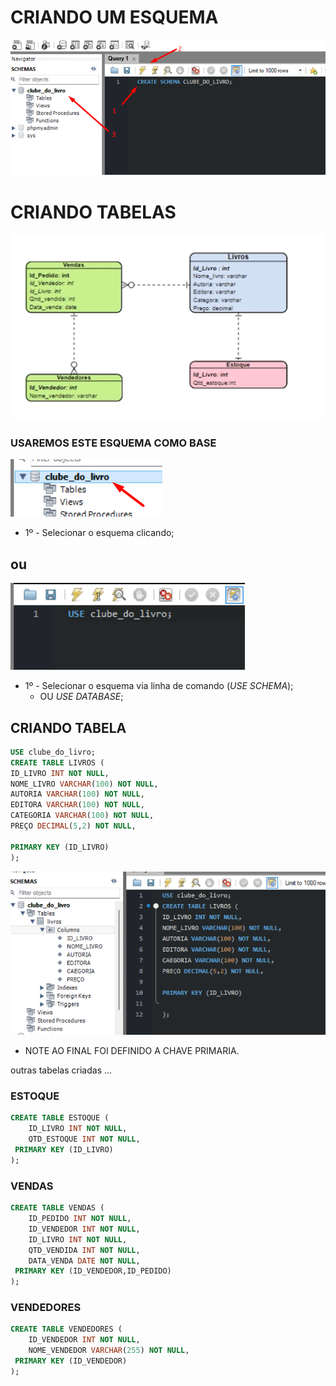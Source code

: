 # CRIANDO UM ESQUEMA

![SCHEMA](../img/CRIANDO%20SCHEMA.png)

# CRIANDO TABELAS

![CLUBE](../img/table_base1.png)
### USAREMOS ESTE ESQUEMA COMO BASE

![selecSchema](../img/select%20schema.png)
- 1º - Selecionar o esquema clicando;
## ou
![selectSchema](../img/select%20schema2.png)
- 1º - Selecionar o esquema via linha de comando (_USE SCHEMA_);
    - OU _USE DATABASE_;


## CRIANDO TABELA

```sql
USE clube_do_livro;
CREATE TABLE LIVROS (
ID_LIVRO INT NOT NULL,
NOME_LIVRO VARCHAR(100) NOT NULL,
AUTORIA VARCHAR(100) NOT NULL,
EDITORA VARCHAR(100) NOT NULL,
CATEGORIA VARCHAR(100) NOT NULL,
PREÇO DECIMAL(5,2) NOT NULL,

PRIMARY KEY (ID_LIVRO)
);
```

![primaryTable](../img/PRIMEIRATABLE.png)

- NOTE AO FINAL FOI DEFINIDO  A CHAVE PRIMARIA.


outras tabelas criadas ...
### ESTOQUE
````sql
CREATE TABLE ESTOQUE (
    ID_LIVRO INT NOT NULL,
    QTD_ESTOQUE INT NOT NULL,
 PRIMARY KEY (ID_LIVRO)
);

````
### VENDAS
````sql
CREATE TABLE VENDAS (
    ID_PEDIDO INT NOT NULL,
    ID_VENDEDOR INT NOT NULL,
    ID_LIVRO INT NOT NULL,
    QTD_VENDIDA INT NOT NULL,
    DATA_VENDA DATE NOT NULL,
 PRIMARY KEY (ID_VENDEDOR,ID_PEDIDO)
);
````
### VENDEDORES
````sql
CREATE TABLE VENDEDORES (
    ID_VENDEDOR INT NOT NULL,
    NOME_VENDEDOR VARCHAR(255) NOT NULL,
 PRIMARY KEY (ID_VENDEDOR)
);
````